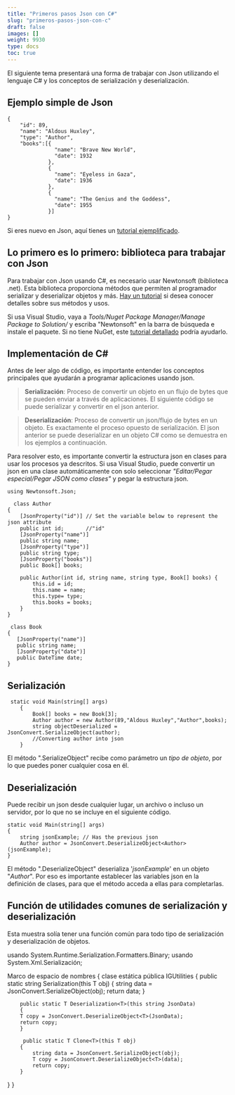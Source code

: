 ```yaml
---
title: "Primeros pasos Json con C#"
slug: "primeros-pasos-json-con-c"
draft: false
images: []
weight: 9930
type: docs
toc: true
---
```


El siguiente tema presentará una forma de trabajar con Json utilizando el lenguaje C# y los conceptos de serialización y deserialización.

## Ejemplo simple de Json
    {
        "id": 89,
        "name": "Aldous Huxley",
        "type": "Author",
        "books":[{
                   "name": "Brave New World",
                   "date": 1932 
                 },
                 {
                   "name": "Eyeless in Gaza",
                   "date": 1936
                 },
                 {
                   "name": "The Genius and the Goddess",
                   "date": 1955 
                 }]  
    }

Si eres nuevo en Json, aquí tienes un [tutorial ejemplificado][1].


[1]: https://www.w3schools.com/js/js_json_intro.asp "tutorial"

## Lo primero es lo primero: biblioteca para trabajar con Json
Para trabajar con Json usando C#, es necesario usar Newtonsoft (biblioteca .net). Esta biblioteca proporciona métodos que permiten al programador serializar y deserializar objetos y más.
[Hay un tutorial][1] si desea conocer detalles sobre sus métodos y usos.

Si usa Visual Studio, vaya a *Tools/Nuget Package Manager/Manage Package to Solution/* y escriba "Newtonsoft" en la barra de búsqueda e instale el paquete.
Si no tiene NuGet, este [tutorial detallado][2] podría ayudarlo.


[1]: http://www.newtonsoft.com/json
[2]: https://developer.xamarin.com/guides/cross-platform/xamarin-studio/nuget_walkthrough/

## Implementación de C#
Antes de leer algo de código, es importante entender los conceptos principales que ayudarán a programar aplicaciones usando json.

> **Serialización**: Proceso de convertir un objeto en un flujo de bytes que se pueden enviar a través de aplicaciones. El siguiente código se puede serializar y convertir en el json anterior.


> **Deserialización**: Proceso de convertir un json/flujo de bytes en un objeto. Es exactamente el proceso opuesto de serialización. El json anterior se puede deserializar en un objeto C# como se demuestra en los ejemplos a continuación.

Para resolver esto, es importante convertir la estructura json en clases para usar los procesos ya descritos. Si usa Visual Studio, puede convertir un json en una clase automáticamente con solo seleccionar *"Editar/Pegar especial/Pegar JSON como clases"* y pegar la estructura json.

    using Newtonsoft.Json;

      class Author
    {
        [JsonProperty("id")] // Set the variable below to represent the json attribute 
        public int id;       //"id"
        [JsonProperty("name")]
        public string name;
        [JsonProperty("type")]
        public string type;
        [JsonProperty("books")]
        public Book[] books;

        public Author(int id, string name, string type, Book[] books) {
            this.id = id;
            this.name = name;
            this.type= type;
            this.books = books;
        }
    }

     class Book
    {
       [JsonProperty("name")]
       public string name;
       [JsonProperty("date")]
       public DateTime date;
    }

## Serialización
 
     static void Main(string[] args)
        {
            Book[] books = new Book[3];
            Author author = new Author(89,"Aldous Huxley","Author",books);
            string objectDeserialized = JsonConvert.SerializeObject(author); 
            //Converting author into json
        }

El método ".SerializeObject" recibe como parámetro un *tipo de objeto*, por lo que puedes poner cualquier cosa en él.

## Deserialización
Puede recibir un json desde cualquier lugar, un archivo o incluso un servidor, por lo que no se incluye en el siguiente código.

    static void Main(string[] args)
    {
        string jsonExample; // Has the previous json
        Author author = JsonConvert.DeserializeObject<Author>(jsonExample);
    }

El método ".DeserializeObject" deserializa '*jsonExample*' en un objeto "*Author*". Por eso es importante establecer las variables json en la definición de clases, para que el método acceda a ellas para completarlas.

## Función de utilidades comunes de serialización y deserialización
Esta muestra solía tener una función común para todo tipo de serialización y deserialización de objetos.

<antes>
usando System.Runtime.Serialization.Formatters.Binary;
usando System.Xml.Serialización;

Marco de espacio de nombres
{
clase estática pública IGUtilities
{
        public static string Serialization<T>(this T obj)
        {
        string data = JsonConvert.SerializeObject(obj);
        return data;
        }

        public static T Deserialization<T>(this string JsonData)
        {
        T copy = JsonConvert.DeserializeObject<T>(JsonData);
        return copy;
        }

         public static T Clone<T>(this T obj)
        {
            string data = JsonConvert.SerializeObject(obj);
            T copy = JsonConvert.DeserializeObject<T>(data);
            return copy;
        }
}
}
</pre>



